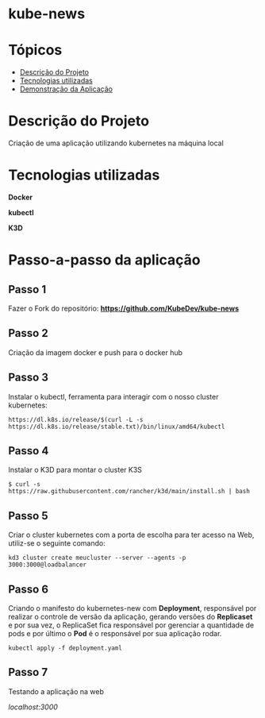 # kube-news

# Tópicos

* [Descrição do Projeto](#descrição-do-projeto)
* [Tecnologias utilizadas](#tecnologias-utilizadas)
* [Demonstração da Aplicação](#passo-a-passo-da-aplicação)

# Descrição do Projeto
 Criação de uma aplicação utilizando kubernetes na máquina local
 
# Tecnologias utilizadas
**Docker**

**kubectl**

**K3D**

# Passo-a-passo da aplicação

## Passo 1
Fazer o Fork do repositório: **https://github.com/KubeDev/kube-news**

## Passo 2 
Criação da imagem docker e push para o docker hub
## Passo 3 
Instalar o kubectl, ferramenta para interagir com o nosso cluster kubernetes:

```https://dl.k8s.io/release/$(curl -L -s https://dl.k8s.io/release/stable.txt)/bin/linux/amd64/kubectl```
## Passo 4 
Instalar o K3D para montar o cluster K3S

``` $ curl -s https://raw.githubusercontent.com/rancher/k3d/main/install.sh | bash ```

## Passo 5 
Criar o cluster kubernetes com a porta de escolha para ter acesso na Web, utiliz-se o seguinte comando:

``` kd3 cluster create meucluster --server --agents -p 3000:3000@loadbalancer   ```

## Passo 6 
Criando o manifesto do kubernetes-new com **Deployment**, responsável por realizar o controle de versão da aplicação, gerando versões do **Replicaset** e por sua vez, o ReplicaSet fica responsável por gerenciar a quantidade de pods e por último o **Pod** é o responsável por sua aplicação rodar.

``` kubectl apply -f deployment.yaml   ```

## Passo 7
Testando a aplicação na web

*localhost:3000*

